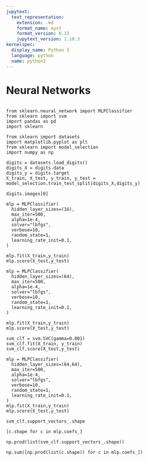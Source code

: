 ```yaml
---
jupytext:
  text_representation:
    extension: .md
    format_name: myst
    format_version: 0.13
    jupytext_version: 1.10.3
kernelspec:
  display_name: Python 3
  language: python
  name: python3
---
```


# Neural Networks

```{code-cell} ipython3

from sklearn.neural_network import MLPClassifier
from sklearn import svm
import pandas as pd
import sklearn

from sklearn import datasets
import matplotlib.pyplot as plt
from sklearn import model_selection
import numpy as np
```

```{code-cell} ipython3
digits = datasets.load_digits()
digits_X = digits.data
digits_y = digits.target
X_train, X_test, y_train, y_test = model_selection.train_test_split(digits_X,digits_y)
```

```{code-cell} ipython3
digits.images[0]
```

```{code-cell} ipython3
mlp = MLPClassifier(
  hidden_layer_sizes=(16),
  max_iter=500,
  alpha=1e-4,
  solver="lbfgs",
  verbose=10,
  random_state=1,
  learning_rate_init=0.1,
)
```

```{code-cell} ipython3
mlp.fit(X_train,y_train)
mlp.score(X_test,y_test)
```

```{code-cell} ipython3
mlp = MLPClassifier(
  hidden_layer_sizes=(64),
  max_iter=500,
  alpha=1e-4,
  solver="lbfgs",
  verbose=10,
  random_state=1,
  learning_rate_init=0.1,
)
```

```{code-cell} ipython3
mlp.fit(X_train,y_train)
mlp.score(X_test,y_test)
```

```{code-cell} ipython3
svm_clf = svm.SVC(gamma=0.001)
svm_clf.fit(X_train, y_train)
svm_clf.score(X_test,y_test)
```

```{code-cell} ipython3
mlp = MLPClassifier(
  hidden_layer_sizes=(64,64),
  max_iter=500,
  alpha=1e-4,
  solver="lbfgs",
  verbose=10,
  random_state=1,
  learning_rate_init=0.1,
)
mlp.fit(X_train,y_train)
mlp.score(X_test,y_test)
```

```{code-cell} ipython3
svm_clf.support_vectors_.shape
```

```{code-cell} ipython3
[c.shape for c in mlp.coefs_]
```

```{code-cell} ipython3
np.prod(list(svm_clf.support_vectors_.shape))
```

```{code-cell} ipython3
np.sum([np.prod(list(c.shape)) for c in mlp.coefs_])
```

```{code-cell} ipython3

```
